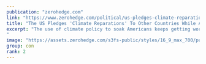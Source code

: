 ```yaml
---
publication: "zerohedge.com"
link: "https://www.zerohedge.com/political/us-pledges-climate-reparations-other-countries-while-americans-freeze-and-become-homeless"
title: "The US Pledges 'Climate Reparations' To Other Countries While Americans Freeze And Become Homeless"
excerpt: "The use of climate policy to soak Americans keeps getting worse...
"
image: "https://assets.zerohedge.com/s3fs-public/styles/16_9_max_700/public/2022-11/climate-reparations-1024x536.jpg?itok=fuhnODO8"
group: con
rank: 2
---
```

